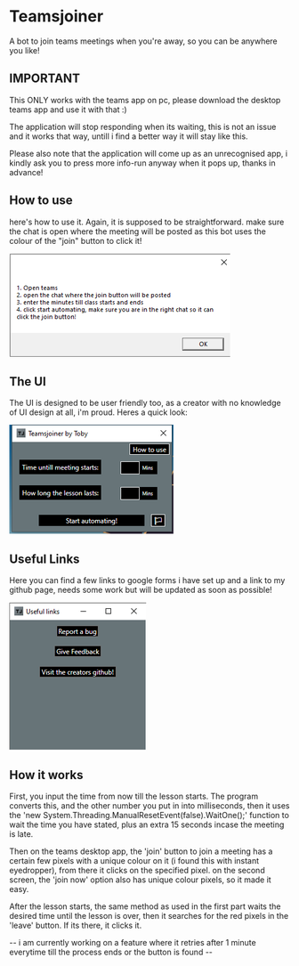 # Teamsjoiner
A bot to join teams meetings when you're away, so you can be anywhere you like!

## IMPORTANT
This ONLY works with the teams app on pc, please download the desktop teams app and use it with that :)

The application will stop responding when its waiting, this is not an issue and it works that way, untill i find a better way it will stay like this.

Please also note that the application will come up as an unrecognised app, i kindly ask you to press more info-run anyway when it pops up, thanks in advance!

## How to use
here's how to use it. Again, it is supposed to be straightforward. make sure the chat is open where the meeting will be posted as this bot uses the colour of the "join" button to click it!

![](images/howitworks.png)

## The UI
The UI is designed to be user friendly too, as a creator with no knowledge of UI design at all, i'm proud. Heres a quick look:

![](images/blackui.png)

## Useful Links
Here you can find a few links to google forms i have set up and a link to my github page, needs some work but will be updated as soon as possible!

![](images/usefullinks.png)

## How it works
First, you input the time from now till the lesson starts. The program converts this, and the other number you put in into milliseconds, then it uses the 'new System.Threading.ManualResetEvent(false).WaitOne();' function to wait the time you have stated, plus an extra 15 seconds incase the meeting is late. 

Then on the teams desktop app, the 'join' button to join a meeting has a certain few pixels with a unique colour on it (i found this with instant eyedropper), from there it clicks on the specified pixel. on the second screen, the 'join now' option also has unique colour pixels, so it made it easy. 

After the lesson starts, the same method as used in the first part waits the desired time until the lesson is over, then it searches for the red pixels in the 'leave' button. If its there, it clicks it. 

-- i am currently working on a feature where it retries after 1 minute everytime till the process ends or the button is found --


